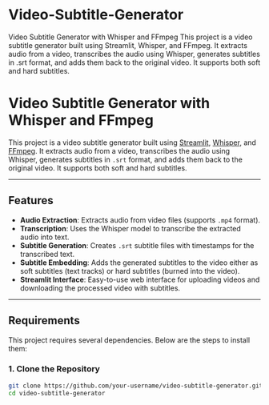 # Video-Subtitle-Generator
Video Subtitle Generator with Whisper and FFmpeg This project is a video subtitle generator built using Streamlit, Whisper, and FFmpeg. It extracts audio from a video, transcribes the audio using Whisper, generates subtitles in .srt format, and adds them back to the original video. It supports both soft and hard subtitles.

# Video Subtitle Generator with Whisper and FFmpeg

This project is a video subtitle generator built using [Streamlit](https://streamlit.io/), [Whisper](https://github.com/openai/whisper), and [FFmpeg](https://ffmpeg.org/). It extracts audio from a video, transcribes the audio using Whisper, generates subtitles in `.srt` format, and adds them back to the original video. It supports both soft and hard subtitles.

---

## Features

- **Audio Extraction**: Extracts audio from video files (supports `.mp4` format).
- **Transcription**: Uses the Whisper model to transcribe the extracted audio into text.
- **Subtitle Generation**: Creates `.srt` subtitle files with timestamps for the transcribed text.
- **Subtitle Embedding**: Adds the generated subtitles to the video either as soft subtitles (text tracks) or hard subtitles (burned into the video).
- **Streamlit Interface**: Easy-to-use web interface for uploading videos and downloading the processed video with subtitles.

---

## Requirements

This project requires several dependencies. Below are the steps to install them:

### 1. Clone the Repository

```bash
git clone https://github.com/your-username/video-subtitle-generator.git
cd video-subtitle-generator


